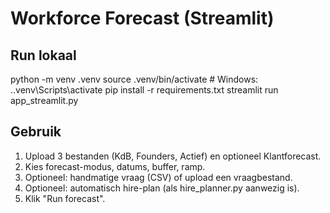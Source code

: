 # Workforce Forecast (Streamlit)

## Run lokaal
python -m venv .venv
source .venv/bin/activate    # Windows: .\.venv\Scripts\activate
pip install -r requirements.txt
streamlit run app_streamlit.py

## Gebruik
1. Upload 3 bestanden (KdB, Founders, Actief) en optioneel Klantforecast.
2. Kies forecast-modus, datums, buffer, ramp.
3. Optioneel: handmatige vraag (CSV) of upload een vraagbestand.
4. Optioneel: automatisch hire-plan (als hire_planner.py aanwezig is).
5. Klik "Run forecast".
